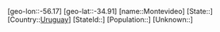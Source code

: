 ﻿---
location: [-34.91,-56.17]
type: City
tags:
- geo/City


SpocWebEntityId: 32581
isDeleted: false
confidential: public

---
[geo-lon::-56.17]
[geo-lat::-34.91]
[name::Montevideo]
[State::]
[Country::[Uruguay](geo/Continent/South-America/Uruguay.md)]
[StateId::]
[Population::]
[Unknown::]

